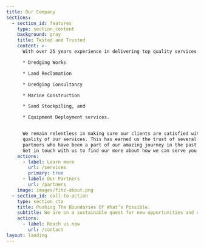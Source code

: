 ```yaml
---
title: Our Company
sections:
  - section_id: features
    type: section_content
    background: gray
    title: Tested and Trusted
    content: >-
      With over 25 years experience in delivering top quality services in;

      * Dredging Works 

      * Land Reclamation 

      * Dredging Consultancy 

      * Marine Construction 

      * Sand Stockpiling, and 

      * Equipment Deployment services. 


      We remain relentless in making sure our clients are satisfied with the
      quality of our services. This has earned us the trust of several reputable
      partners who have been a part of our amazing journey in the past years.
      Get in touch with us to find our more about how we can serve you.
    actions:
      - label: Learn more
        url: /services
        primary: true
      - label: Our Partners
        url: /partners
    image: images/fitz-about.png
  - section_id: call-to-action
    type: section_cta
    title: Pushing The Boundaries Of What’s Possible.
    subtitle: We are on a sustainable quest for new opportunities and solutions.
    actions:
      - label: Reach us now
        url: /contact
layout: landing
---
```

